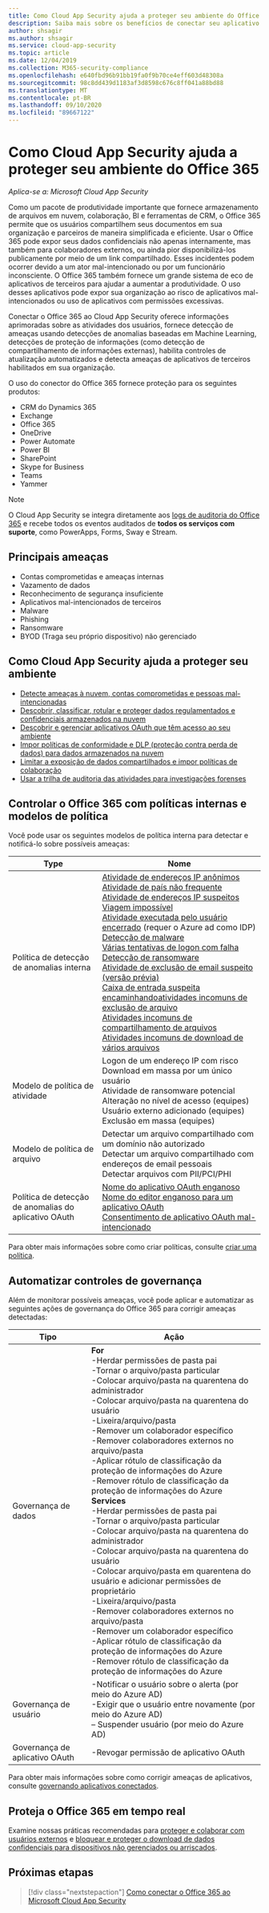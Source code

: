 ```yaml
---
title: Como Cloud App Security ajuda a proteger seu ambiente do Office 365
description: Saiba mais sobre os benefícios de conectar seu aplicativo do Office 365 para Cloud App Security usando o conector de API para visibilidade e controle sobre o uso.
author: shsagir
ms.author: shsagir
ms.service: cloud-app-security
ms.topic: article
ms.date: 12/04/2019
ms.collection: M365-security-compliance
ms.openlocfilehash: e640fbd96b91bb19fa0f9b70ce4eff603d48308a
ms.sourcegitcommit: 98c8dd439d1183af3d8598c676c8ff041a88bd88
ms.translationtype: MT
ms.contentlocale: pt-BR
ms.lasthandoff: 09/10/2020
ms.locfileid: "89667122"
---
```

# <a name="how-cloud-app-security-helps-protect-your-office-365-environment"></a>Como Cloud App Security ajuda a proteger seu ambiente do Office 365

*Aplica-se a: Microsoft Cloud App Security*

Como um pacote de produtividade importante que fornece armazenamento de arquivos em nuvem, colaboração, BI e ferramentas de CRM, o Office 365 permite que os usuários compartilhem seus documentos em sua organização e parceiros de maneira simplificada e eficiente. Usar o Office 365 pode expor seus dados confidenciais não apenas internamente, mas também para colaboradores externos, ou ainda pior disponibilizá-los publicamente por meio de um link compartilhado. Esses incidentes podem ocorrer devido a um ator mal-intencionado ou por um funcionário inconsciente. O Office 365 também fornece um grande sistema de eco de aplicativos de terceiros para ajudar a aumentar a produtividade. O uso desses aplicativos pode expor sua organização ao risco de aplicativos mal-intencionados ou uso de aplicativos com permissões excessivas.

Conectar o Office 365 ao Cloud App Security oferece informações aprimoradas sobre as atividades dos usuários, fornece detecção de ameaças usando detecções de anomalias baseadas em Machine Learning, detecções de proteção de informações (como detecção de compartilhamento de informações externas), habilita controles de atualização automatizados e detecta ameaças de aplicativos de terceiros habilitados em sua organização.

O uso do conector do Office 365 fornece proteção para os seguintes produtos:

- CRM do Dynamics 365
- Exchange
- Office 365
- OneDrive
- Power Automate
- Power BI
- SharePoint
- Skype for Business
- Teams
- Yammer

> [!NOTE]
> O Cloud App Security se integra diretamente aos [logs de auditoria do Office 365](/microsoft-365/compliance/detailed-properties-in-the-office-365-audit-log?view=o365-worldwide&preserve-view=true) e recebe todos os eventos auditados de **todos os serviços com suporte**, como PowerApps, Forms, Sway e Stream.

## <a name="main-threats"></a>Principais ameaças

- Contas comprometidas e ameaças internas
- Vazamento de dados
- Reconhecimento de segurança insuficiente
- Aplicativos mal-intencionados de terceiros
- Malware
- Phishing
- Ransomware
- BYOD (Traga seu próprio dispositivo) não gerenciado

## <a name="how-cloud-app-security-helps-to-protect-your-environment"></a>Como Cloud App Security ajuda a proteger seu ambiente

- [Detecte ameaças à nuvem, contas comprometidas e pessoas mal-intencionadas](best-practices.md#detect-cloud-threats-compromised-accounts-malicious-insiders-and-ransomware)
- [Descobrir, classificar, rotular e proteger dados regulamentados e confidenciais armazenados na nuvem](best-practices.md#discover-classify-label-and-protect-regulated-and-sensitive-data-stored-in-the-cloud)
- [Descobrir e gerenciar aplicativos OAuth que têm acesso ao seu ambiente](manage-app-permissions.md)
- [Impor políticas de conformidade e DLP (proteção contra perda de dados) para dados armazenados na nuvem](best-practices.md#enforce-dlp-and-compliance-policies-for-data-stored-in-the-cloud)
- [Limitar a exposição de dados compartilhados e impor políticas de colaboração](best-practices.md#limit-exposure-of-shared-data-and-enforce-collaboration-policies)
- [Usar a trilha de auditoria das atividades para investigações forenses](best-practices.md#use-the-audit-trail-of-activities-for-forensic-investigations)

## <a name="control-office-365-with-built-in-policies-and-policy-templates"></a>Controlar o Office 365 com políticas internas e modelos de política

Você pode usar os seguintes modelos de política interna para detectar e notificá-lo sobre possíveis ameaças:

| Type | Nome |
| ---- | ---- |
| Política de detecção de anomalias interna | [Atividade de endereços IP anônimos](anomaly-detection-policy.md#activity-from-anonymous-ip-addresses)<br />[Atividade de país não frequente](anomaly-detection-policy.md#activity-from-infrequent-country)<br />[Atividade de endereços IP suspeitos](anomaly-detection-policy.md#activity-from-suspicious-ip-addresses)<br />[Viagem impossível](anomaly-detection-policy.md#impossible-travel)<br />[Atividade executada pelo usuário encerrado](anomaly-detection-policy.md#activity-performed-by-terminated-user) (requer o Azure ad como IDP)<br />[Detecção de malware](anomaly-detection-policy.md#malware-detection)<br />[Várias tentativas de logon com falha](anomaly-detection-policy.md#multiple-failed-login-attempts)<br />[Detecção de ransomware](anomaly-detection-policy.md#ransomware-activity)<br />[Atividade de exclusão de email suspeito (versão prévia)](anomaly-detection-policy.md#suspicious-email-deletion-activity-preview)<br />[Caixa de entrada suspeita encaminhando](anomaly-detection-policy.md#suspicious-inbox-forwarding)[atividades incomuns de exclusão de arquivo](anomaly-detection-policy.md#unusual-activities-by-user)<br />[Atividades incomuns de compartilhamento de arquivos](anomaly-detection-policy.md#unusual-activities-by-user)<br />[Atividades incomuns de download de vários arquivos](anomaly-detection-policy.md#unusual-activities-by-user) |
| Modelo de política de atividade | Logon de um endereço IP com risco<br />Download em massa por um único usuário<br />Atividade de ransomware potencial<br />Alteração no nível de acesso (equipes)<br />Usuário externo adicionado (equipes)<br />Exclusão em massa (equipes) |
| Modelo de política de arquivo | Detectar um arquivo compartilhado com um domínio não autorizado<br />Detectar um arquivo compartilhado com endereços de email pessoais<br />Detectar arquivos com PII/PCI/PHI |
| Política de detecção de anomalias do aplicativo OAuth | [Nome do aplicativo OAuth enganoso](app-permission-policy.md#oauth-app-anomaly-detection-policies)<br />[Nome do editor enganoso para um aplicativo OAuth](app-permission-policy.md#oauth-app-anomaly-detection-policies)<br />[Consentimento de aplicativo OAuth mal-intencionado](app-permission-policy.md#oauth-app-anomaly-detection-policies) |

Para obter mais informações sobre como criar políticas, consulte [criar uma política](control-cloud-apps-with-policies.md#create-a-policy).

## <a name="automate-governance-controls"></a>Automatizar controles de governança

Além de monitorar possíveis ameaças, você pode aplicar e automatizar as seguintes ações de governança do Office 365 para corrigir ameaças detectadas:

| Tipo | Ação |
| ---- | ---- |
| Governança de dados | **For**<br /> -Herdar permissões de pasta pai<br /> -Tornar o arquivo/pasta particular<br /> -Colocar arquivo/pasta na quarentena do administrador<br /> -Colocar arquivo/pasta na quarentena do usuário<br /> -Lixeira/arquivo/pasta<br /> -Remover um colaborador específico<br /> -Remover colaboradores externos no arquivo/pasta<br /> -Aplicar rótulo de classificação da proteção de informações do Azure<br /> -Remover rótulo de classificação da proteção de informações do Azure<br /> **Services**<br /> -Herdar permissões de pasta pai<br /> -Tornar o arquivo/pasta particular<br /> -Colocar arquivo/pasta na quarentena do administrador<br /> -Colocar arquivo/pasta na quarentena do usuário<br /> -Colocar arquivo/pasta em quarentena do usuário e adicionar permissões de proprietário<br /> -Lixeira/arquivo/pasta<br /> -Remover colaboradores externos no arquivo/pasta<br /> -Remover um colaborador específico<br /> -Aplicar rótulo de classificação da proteção de informações do Azure<br /> -Remover rótulo de classificação da proteção de informações do Azure |
| Governança de usuário | -Notificar o usuário sobre o alerta (por meio do Azure AD)<br /> -Exigir que o usuário entre novamente (por meio do Azure AD)<br /> – Suspender usuário (por meio do Azure AD) |
| Governança de aplicativo OAuth | -Revogar permissão de aplicativo OAuth |

Para obter mais informações sobre como corrigir ameaças de aplicativos, consulte [governando aplicativos conectados](governance-actions.md).

## <a name="protect-office-365-in-real-time"></a>Proteja o Office 365 em tempo real

Examine nossas práticas recomendadas para [proteger e colaborar com usuários externos](best-practices.md#secure-collaboration-with-external-users-by-enforcing-real-time-session-controls) e [bloquear e proteger o download de dados confidenciais para dispositivos não gerenciados ou arriscados](best-practices.md#block-and-protect-download-of-sensitive-data-to-unmanaged-or-risky-devices).

## <a name="next-steps"></a>Próximas etapas

> [!div class="nextstepaction"]
> [Como conectar o Office 365 ao Microsoft Cloud App Security](connect-office-365-to-microsoft-cloud-app-security.md)